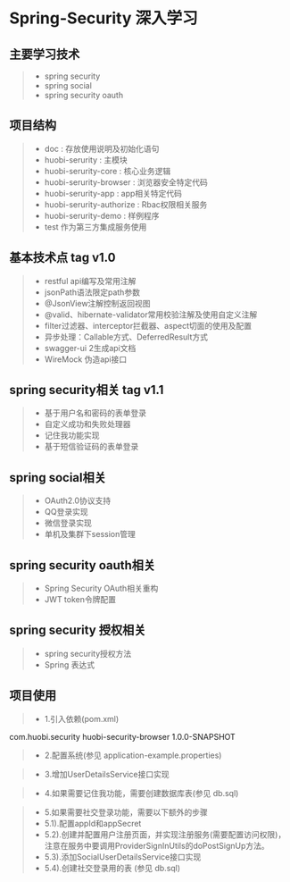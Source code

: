 # Spring-Security 深入学习

## 主要学习技术
>* spring security
>* spring social
>* spring security oauth

## 项目结构
>* doc : 存放使用说明及初始化语句
>* huobi-serurity : 主模块
>* huobi-serurity-core : 核心业务逻辑
>* huobi-serurity-browser : 浏览器安全特定代码
>* huobi-serurity-app : app相关特定代码
>* huobi-serurity-authorize : Rbac权限相关服务
>* huobi-serurity-demo : 样例程序
>* test 作为第三方集成服务使用

## 基本技术点  tag v1.0 
>* restful api编写及常用注解
>* jsonPath语法限定path参数
>* @JsonView注解控制返回视图
>* @valid、hibernate-validator常用校验注解及使用自定义注解
>* filter过滤器、interceptor拦截器、aspect切面的使用及配置
>* 异步处理：Callable方式、DeferredResult方式
>* swagger-ui 2生成api文档
>* WireMock 伪造api接口

## spring security相关 tag v1.1
>* 基于用户名和密码的表单登录
>* 自定义成功和失败处理器
>* 记住我功能实现
>* 基于短信验证码的表单登录

## spring social相关
>* OAuth2.0协议支持
>* QQ登录实现
>* 微信登录实现
>* 单机及集群下session管理

## spring security oauth相关
>* Spring Security OAuth相关重构
>* JWT token令牌配置

## spring security 授权相关
>* spring security授权方法
>* Spring 表达式

## 项目使用 
>* 1.引入依赖(pom.xml)
<dependency>
	<groupId>com.huobi.security</groupId>
	<artifactId>huobi-security-browser</artifactId>
	<version>1.0.0-SNAPSHOT</version>
</dependency>

>* 2.配置系统(参见 application-example.properties)

>* 3.增加UserDetailsService接口实现

>* 4.如果需要记住我功能，需要创建数据库表(参见 db.sql)

>* 5.如果需要社交登录功能，需要以下额外的步骤
 >* 5.1).配置appId和appSecret
 >* 5.2).创建并配置用户注册页面，并实现注册服务(需要配置访问权限)，注意在服务中要调用ProviderSignInUtils的doPostSignUp方法。
 >* 5.3).添加SocialUserDetailsService接口实现
 >* 5.4).创建社交登录用的表 (参见 db.sql)
 